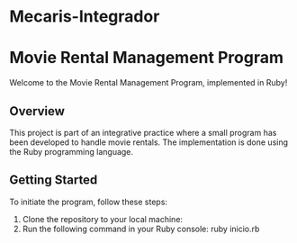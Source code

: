 # Mecaris-Integrador
# Movie Rental Management Program

Welcome to the Movie Rental Management Program, implemented in Ruby!

## Overview

This project is part of an integrative practice where a small program has been developed to handle movie rentals. The implementation is done using the Ruby programming language.

## Getting Started

To initiate the program, follow these steps:

1. Clone the repository to your local machine:
2. Run the following command in your Ruby console:
  ruby inicio.rb

